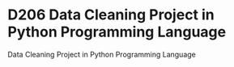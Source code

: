# D206 Data Cleaning Project in Python Programming Language
Data Cleaning Project in Python Programming Language
